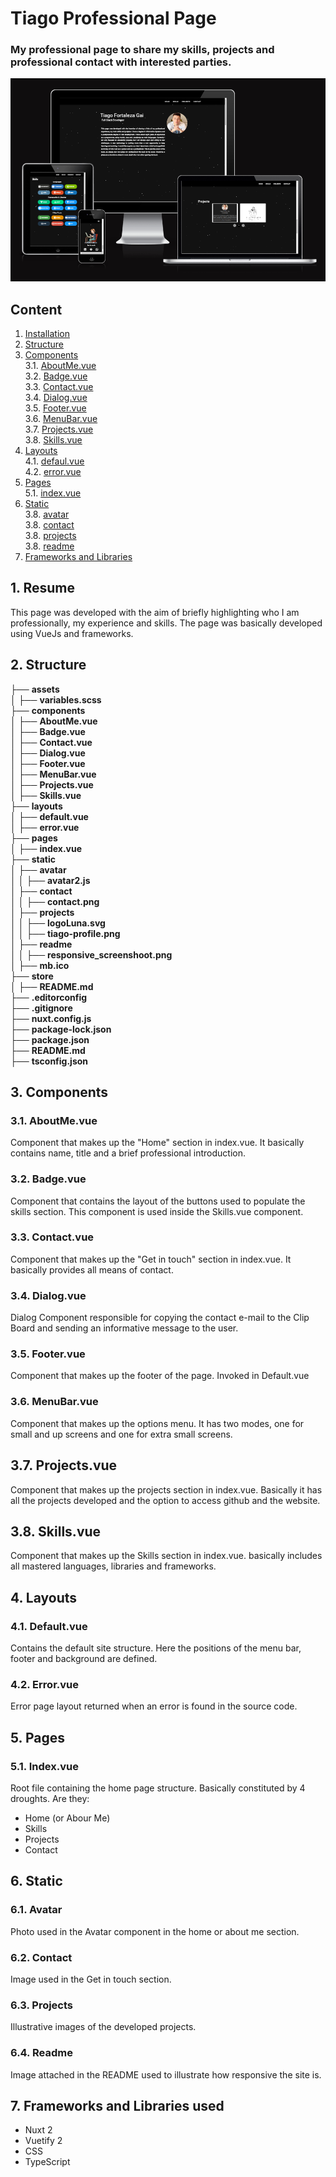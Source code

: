 # Tiago Professional Page

### My professional page to share my skills, projects and professional contact with interested parties.

![alt text for screen readers](/static/readme/responsive_screenshoot.png "Text to show on mouseover")

## Content

1. [Installation](#1-resume) <br/>
2. [Structure](#2-structure) <br/>
3. [Components](#3-components) <br/>
   3.1. [AboutMe.vue](#31-aboutmevue) <br/>
   3.2. [Badge.vue](#32-badgevue) <br/>
   3.3. [Contact.vue](#33-contactvue) <br/>
   3.4. [Dialog.vue](#34-dialogvue) <br/>
   3.5. [Footer.vue](#35-footervue) <br/>
   3.6. [MenuBar.vue](#36-menubarvue) <br/>
   3.7. [Projects.vue](#37-projectsvue) <br/>
   3.8. [Skills.vue](#38-skillsvue) <br/> 
4. [Layouts](#4-layouts) <br/>
   4.1. [defaul.vue](#41-defaultvue) <br/> 
   4.2. [error.vue](#42-errorvue) <br/> 
5. [Pages](#5-pages) <br/>
   5.1. [index.vue](#51-indexvue) <br/> 
6. [Static](#6-static) <br/>
   3.8. [avatar](#61-avatar) <br/> 
   3.8. [contact](#62-contact) <br/> 
   3.8. [projects](#63-projects) <br/> 
   3.8. [readme](#64-readme) <br/> 
7. [Frameworks and Libraries ](#7-technologies-used) <br/>   



## 1. Resume
This page was developed with the aim of briefly highlighting who I am professionally, my experience and skills. The page was basically developed using VueJs and frameworks.

## 2. Structure

├── **assets** <br/>
│ ├── **variables.scss** <br/>
├── **components** <br/>
│ ├── **AboutMe.vue** <br/>
│ ├── **Badge.vue** <br/>
│ ├── **Contact.vue** <br/>
│ ├── **Dialog.vue** <br/>
│ ├── **Footer.vue** <br/>
│ ├── **MenuBar.vue** <br/>
│ ├── **Projects.vue** <br/>
│ ├── **Skills.vue** <br/>
├── **layouts** <br/>
│ ├── **default.vue** <br/>
│ ├── **error.vue** <br/>
├── **pages** <br/>
│ ├── **index.vue** <br/>
├── **static** <br/>
│ ├── **avatar** <br/>
│ │ ├── **avatar2.js** <br/>
│ ├── **contact** <br/>
│ │ ├── **contact.png** <br/>
│ ├── **projects** <br/>
│ │ ├── **logoLuna.svg** <br/>
│ │ ├── **tiago-profile.png** <br/>
│ ├── **readme** <br/>
│ │ ├── **responsive_screenshoot.png** <br/>
│ ├── **mb.ico** <br/>
├── **store** <br/>
│ ├── **README.md** <br/>
├── **.editorconfig** <br/>
├── **.gitignore** <br/>
├── **nuxt.config.js** <br/>
├── **package-lock.json** <br/>
├── **package.json** <br/>
├── **README.md** <br/>
├── **tsconfig.json** <br/>

## 3. Components

### 3.1. AboutMe.vue

Component that makes up the "Home" section in index.vue. It basically contains name, title and a brief professional introduction.

### 3.2. Badge.vue

Component that contains the layout of the buttons used to populate the skills section. This component is used inside the Skills.vue component.

### 3.3. Contact.vue

Component that makes up the "Get in touch" section in index.vue. It basically provides all means of contact.

### 3.4. Dialog.vue

Dialog Component responsible for copying the contact e-mail to the Clip Board and sending an informative message to the user.

### 3.5. Footer.vue

Component that makes up the footer of the page. Invoked in Default.vue

### 3.6. MenuBar.vue

Component that makes up the options menu. It has two modes, one for small and up screens and one for extra small screens.

## 3.7. Projects.vue

Component that makes up the projects section in index.vue. Basically it has all the projects developed and the option to access github and the website.

## 3.8. Skills.vue

Component that makes up the Skills section in index.vue. basically includes all mastered languages, libraries and frameworks.

## 4. Layouts

### 4.1. Default.vue

Contains the default site structure. Here the positions of the menu bar, footer and background are defined.


### 4.2. Error.vue 

Error page layout returned when an error is found in the source code.

## 5. Pages

### 5.1. Index.vue

Root file containing the home page structure. Basically constituted by 4 droughts. Are they:
- Home (or Abour Me)
- Skills
- Projects
- Contact

## 6. Static

### 6.1. Avatar

Photo used in the Avatar component in the home or about me section.

### 6.2. Contact 

Image used in the Get in touch section.

### 6.3. Projects

Illustrative images of the developed projects.

### 6.4. Readme

Image attached in the README used to illustrate how responsive the site is.

## 7. Frameworks and Libraries used

- Nuxt 2
- Vuetify 2
- CSS
- TypeScript


